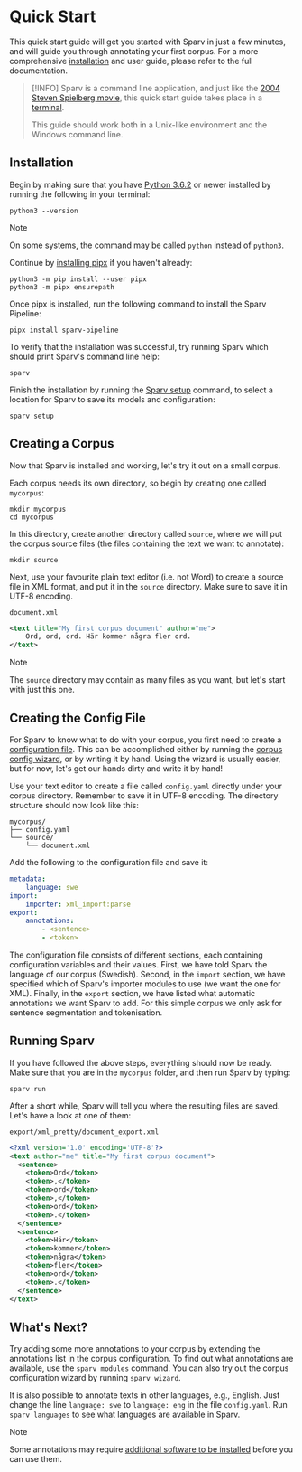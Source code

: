 # Quick Start

This quick start guide will get you started with Sparv in just a few minutes, and will guide you through
annotating your first corpus. For a more comprehensive [installation](user-manual/installation-and-setup.md) and
user guide, please refer to the full documentation.

> [!INFO]
> Sparv is a command line application, and just like the
> [2004 Steven Spielberg movie](https://www.imdb.com/title/tt0362227/), this quick start guide takes place in a
> [terminal](https://en.wikipedia.org/wiki/Terminal_emulator).
>
> This guide should work both in a Unix-like environment and the Windows command line.

## Installation

Begin by making sure that you have [Python 3.6.2](http://python.org/) or newer installed by running the following
in your terminal:
```
python3 --version
```

> [!NOTE]
> On some systems, the command may be called `python` instead of `python3`.

Continue by [installing pipx](https://pipxproject.github.io/pipx/installation/) if you haven't already:
```
python3 -m pip install --user pipx
python3 -m pipx ensurepath
```

Once pipx is installed, run the following command to install the Sparv Pipeline:
```
pipx install sparv-pipeline
```

To verify that the installation was successful, try running Sparv which should print Sparv's command line help:
```
sparv
```

Finish the installation by running the [Sparv setup](user-manual/installation-and-setup.md#sparv-data-directory)
command, to select a location for Sparv to save its models and configuration:
```
sparv setup
```

## Creating a Corpus

Now that Sparv is installed and working, let's try it out on a small corpus.

Each corpus needs its own directory, so begin by creating one called `mycorpus`:
```
mkdir mycorpus
cd mycorpus
```

In this directory, create another directory called `source`, where we will put the corpus source files (the files
containing the text we want to annotate):
```
mkdir source
```

Next, use your favourite plain text editor (i.e. not Word) to create a source file in XML format, and put it in the
`source` directory. Make sure to save it in UTF-8 encoding.

`document.xml`
```xml
<text title="My first corpus document" author="me">
    Ord, ord, ord. Här kommer några fler ord.
</text>
```

> [!NOTE]
> The `source` directory may contain as many files as you want, but let's start with just this one.

## Creating the Config File

For Sparv to know what to do with your corpus, you first need to create a
[configuration file](user-manual/corpus-configuration.md). This can be accomplished
either by running the [corpus config wizard](corpus-configuration.md#corpus-config-wizard), or by writing it by hand.
Using the wizard is usually easier, but for now, let's get our hands dirty and write it by hand!

Use your text editor to create a file called `config.yaml` directly under your corpus directory. Remember to save it
in UTF-8 encoding.
The directory structure should now look like this:

```
mycorpus/
├── config.yaml
└── source/
    └── document.xml
```

Add the following to the configuration file and save it:

```yaml
metadata:
    language: swe
import:
    importer: xml_import:parse
export:
    annotations:
        - <sentence>
        - <token>
```

The configuration file consists of different sections, each containing configuration variables and their values. First,
we have told Sparv the language of our corpus (Swedish). Second, in the `import` section, we have specified which of
Sparv's importer modules to use (we want the one for XML). Finally, in the `export` section, we have listed what
automatic annotations we want Sparv to add. For this simple corpus we only ask for sentence segmentation and
tokenisation.

## Running Sparv

If you have followed the above steps, everything should now be ready. Make sure that you are in the `mycorpus` folder,
and then run Sparv by typing:
```
sparv run
```

After a short while, Sparv will tell you where the resulting files are saved. Let's have a look at one of them:

`export/xml_pretty/document_export.xml`
```xml
<?xml version='1.0' encoding='UTF-8'?>
<text author="me" title="My first corpus document">
  <sentence>
    <token>Ord</token>
    <token>,</token>
    <token>ord</token>
    <token>,</token>
    <token>ord</token>
    <token>.</token>
  </sentence>
  <sentence>
    <token>Här</token>
    <token>kommer</token>
    <token>några</token>
    <token>fler</token>
    <token>ord</token>
    <token>.</token>
  </sentence>
</text>
```

## What's Next?

Try adding some more annotations to your corpus by extending the annotations list in the corpus configuration. To find
out what annotations are available, use the `sparv modules` command. You can also try out the corpus configuration
wizard by running `sparv wizard`.

It is also possible to annotate texts in other languages, e.g., English. Just change the line `language: swe` to
`language: eng` in the file `config.yaml`. Run `sparv languages` to see what languages are available in Sparv.

> [!NOTE]
> Some annotations may require
> [additional software to be installed](user-manual/installation-and-setup.md#installing-additional-third-party-software)
> before you can use them.
